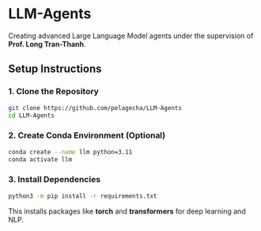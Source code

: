 
# LLM-Agents

Creating advanced Large Language Model agents under the supervision of **Prof. Long Tran-Thanh**.

## Setup Instructions

### 1. Clone the Repository

```bash
git clone https://github.com/pelagecha/LLM-Agents
cd LLM-Agents
```

### 2. Create Conda Environment (Optional)

```bash
conda create --name llm python=3.11
conda activate llm
```

### 3. Install Dependencies

```bash
python3 -m pip install -r requirements.txt
```

This installs packages like **torch** and **transformers** for deep learning and NLP.
